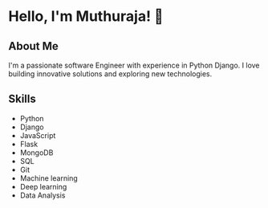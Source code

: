 # Hello, I'm Muthuraja! 👋

## About Me
I'm a passionate software Engineer with experience in Python Django. I love building innovative solutions and exploring new technologies.

## Skills
- Python
- Django
- JavaScript
- Flask
- MongoDB
- SQL
- Git
- Machine learning
- Deep learning
- Data Analysis
